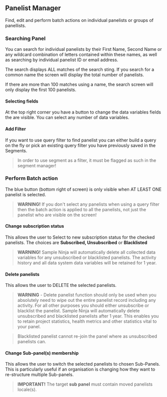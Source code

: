 ## Panelist Manager

Find, edit and perform batch actions on individual panelists or groups of panellists.

### Searching Panel

You can search for individual panelists by their First Name, Second Name or any wildcard combination of letters contained within these names, as well as searching by individual panelist ID or email address.

The search displays ALL matches of the search sting. If you search for a common name the screen will display the total number of panelists.

If there are more than 100 matches using a name, the search screen will only display the first 100 panelists.

#### Selecting fields
At the top right corner you have a button to change the data variables fields the are visible. You can select any number of data variables.

#### Add Filter
If you want to use query filter to find panelist you can either build a query on the fly or pick an existing query filter you have previously saved in the Segments.

> In order to use segment as a filter, it must be flagged as such in the segment manager!

### Perform Batch action

The blue button (bottom right of screen) is only visible when AT LEAST ONE panelist is selected.

> **WARNING!** If you don't select any panelists when using a query filter then the batch action is applied to all the panelists, not just the panelist who are visible on the screen!

#### Change subscription status

This allows the user to Select to new subscription status for the checked panelists.  The choices are **Subscribed, Unsubscribed** or **Blacklisted**

> **WARNING!** Sample Ninja will automatically delete all collected data variables for any unsubscribed or blacklisted panelists. The activity history and all data system data variables will be retained for 1 year.

#### Delete panelists

This allows the user to DELETE the selected panelists.    

> **WARNING** - Delete panelist function should only be used when you absolutely need to wipe out the entire panelist record including any activity. For all other purposes you should either unsubscribe or blacklist the panelist. Sample Ninja will automatically delete unsubscribed and blacklisted panelists after 1 year. This enables you to retain project statistics, health metrics and other statistics vital to your panel.

> Blacklisted panelist cannot re-join the panel where as unsubscribed panelists can.

#### Change Sub-panel(s) membership

This allows the user to switch the selected panelists to chosen Sub-Panels.  This is particularly useful if an organisation is changing how they want to re-structure multiple Sub-panels.

> **IMPORTANT!** The target **sub panel** must contain moved panelists locale(s).

